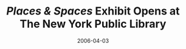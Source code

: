 ---
date: 2006-04-03
title: "*Places & Spaces* Exhibit Opens at The New York Public Library"
source: SoIC News
sourceUrl: http://www.slis.indiana.edu/news/story.php?story_id=1177
---